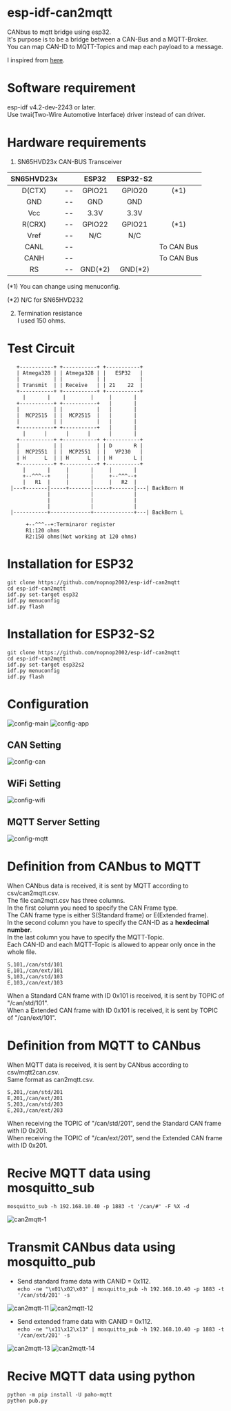 # esp-idf-can2mqtt
CANbus to mqtt bridge using esp32.   
It's purpose is to be a bridge between a CAN-Bus and a MQTT-Broker.    
You can map CAN-ID to MQTT-Topics and map each payload to a message.   

I inspired from [here](https://github.com/c3re/can2mqtt).

# Software requirement
esp-idf v4.2-dev-2243 or later.   
Use twai(Two-Wire Automotive Interface) driver instead of can driver.   

# Hardware requirements
1. SN65HVD23x CAN-BUS Transceiver   

|SN65HVD23x||ESP32|ESP32-S2||
|:-:|:-:|:-:|:-:|:-:|
|D(CTX)|--|GPIO21|GPIO20|(*1)|
|GND|--|GND|GND||
|Vcc|--|3.3V|3.3V||
|R(CRX)|--|GPIO22|GPIO21|(*1)|
|Vref|--|N/C|N/C||
|CANL|--|||To CAN Bus|
|CANH|--|||To CAN Bus|
|RS|--|GND(*2)|GND(*2)||

(*1) You can change using menuconfig.

(*2) N/C for SN65HVD232

2. Termination resistance   
I used 150 ohms.   


# Test Circuit   
```
   +-----------+ +-----------+ +-----------+ 
   | Atmega328 | | Atmega328 | |   ESP32   | 
   |           | |           | |           | 
   | Transmit  | | Receive   | | 21    22  | 
   +-----------+ +-----------+ +-----------+ 
     |       |    |        |     |       |   
   +-----------+ +-----------+   |       |   
   |           | |           |   |       |   
   |  MCP2515  | |  MCP2515  |   |       |   
   |           | |           |   |       |   
   +-----------+ +-----------+   |       |   
     |      |      |      |      |       |   
   +-----------+ +-----------+ +-----------+ 
   |           | |           | | D       R | 
   |  MCP2551  | |  MCP2551  | |   VP230   | 
   | H      L  | | H      L  | | H       L | 
   +-----------+ +-----------+ +-----------+ 
     |       |     |       |     |       |   
     +--^^^--+     |       |     +--^^^--+
     |   R1  |     |       |     |   R2  |   
 |---+-------|-----+-------|-----+-------|---| BackBorn H
             |             |             |
             |             |             |
             |             |             |
 |-----------+-------------+-------------+---| BackBorn L

      +--^^^--+:Terminaror register
      R1:120 ohms
      R2:150 ohms(Not working at 120 ohms)
```

# Installation for ESP32
```
git clone https://github.com/nopnop2002/esp-idf-can2mqtt
cd esp-idf-can2mqtt
idf.py set-target esp32
idf.py menuconfig
idf.py flash
```

# Installation for ESP32-S2
```
git clone https://github.com/nopnop2002/esp-idf-can2mqtt
cd esp-idf-can2mqtt
idf.py set-target esp32s2
idf.py menuconfig
idf.py flash
```

# Configuration
![config-main](https://user-images.githubusercontent.com/6020549/123541714-dbe5fa80-d780-11eb-85da-648c201b9a9c.jpg)
![config-app](https://user-images.githubusercontent.com/6020549/123541716-df798180-d780-11eb-82d4-78b82b8fb3b1.jpg)

## CAN Setting
![config-can](https://user-images.githubusercontent.com/6020549/123541727-ebfdda00-d780-11eb-9c83-3f01db84e339.jpg)

## WiFi Setting
![config-wifi](https://user-images.githubusercontent.com/6020549/123541729-f4eeab80-d780-11eb-90b9-f9583764acb8.jpg)

## MQTT Server Setting
![config-mqtt](https://user-images.githubusercontent.com/6020549/123541731-fcae5000-d780-11eb-810a-986e23d2f623.jpg)

# Definition from CANbus to MQTT
When CANbus data is received, it is sent by MQTT according to csv/can2mqtt.csv.   
The file can2mqtt.csv has three columns.   
In the first column you need to specify the CAN Frame type.   
The CAN frame type is either S(Standard frame) or E(Extended frame).   
In the second column you have to specify the CAN-ID as a __hexdecimal number__.    
In the last column you have to specify the MQTT-Topic.   
Each CAN-ID and each MQTT-Topic is allowed to appear only once in the whole file.   

```
S,101,/can/std/101
E,101,/can/ext/101
S,103,/can/std/103
E,103,/can/ext/103
```

When a Standard CAN frame with ID 0x101 is received, it is sent by TOPIC of "/can/std/101".   
When a Extended CAN frame with ID 0x101 is received, it is sent by TOPIC of "/can/ext/101".   


# Definition from MQTT to CANbus
When MQTT data is received, it is sent by CANbus according to csv/mqtt2can.csv.   
Same format as can2mqtt.csv.   
```
S,201,/can/std/201
E,201,/can/ext/201
S,203,/can/std/203
E,203,/can/ext/203
```

When receiving the TOPIC of "/can/std/201", send the Standard CAN frame with ID 0x201.   
When receiving the TOPIC of "/can/ext/201", send the Extended CAN frame with ID 0x201.   


# Recive MQTT data using mosquitto_sub
```mosquitto_sub -h 192.168.10.40 -p 1883 -t '/can/#' -F %X -d```

![can2mqtt-1](https://user-images.githubusercontent.com/6020549/123541739-0637b800-d781-11eb-9e4d-1645cfdd28f1.jpg)

# Transmit CANbus data using mosquitto_pub
- Send standard frame data with CANID = 0x112.   
```echo -ne "\x01\x02\x03" | mosquitto_pub -h 192.168.10.40 -p 1883 -t '/can/std/201' -s```

![can2mqtt-11](https://user-images.githubusercontent.com/6020549/123541747-12237a00-d781-11eb-8132-72687fd75642.jpg)
![can2mqtt-12](https://user-images.githubusercontent.com/6020549/123541749-13ed3d80-d781-11eb-8f4a-2851a938da9b.jpg)

- Send extended frame data with CANID = 0x112.   
```echo -ne "\x11\x12\x13" | mosquitto_pub -h 192.168.10.40 -p 1883 -t '/can/ext/201' -s```

![can2mqtt-13](https://user-images.githubusercontent.com/6020549/123541775-32ebcf80-d781-11eb-8429-f066f2353739.jpg)
![can2mqtt-14](https://user-images.githubusercontent.com/6020549/123541778-341cfc80-d781-11eb-85a7-76585d24d58a.jpg)

# Recive MQTT data using python
```
python -m pip install -U paho-mqtt
python pub.py
```

